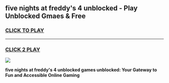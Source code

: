 
## five nights at freddy's 4 unblocked - Play Unblocked Gmaes & Free
<h3>
<a href="https://news.freeplayer.one?title=five_nights_at_freddy's_4_unblocked&ref=16F">CLICK TO PLAY</a></h3>
<hr>

<h3>
<a href="https://news.freeplayer.one?title=five_nights_at_freddy's_4_unblocked&ref=16F">CLICK 2 PLAY</a>
  
</h3>

<a href="https://news.freeplayer.one?title=five_nights_at_freddy's_4_unblocked&ref=16F/"><img src="https://clearcache.store/games.png"></a>


**five nights at freddy's 4 unblocked games unblocked: Your Gateway to Fun and Accessible Online Gaming**
